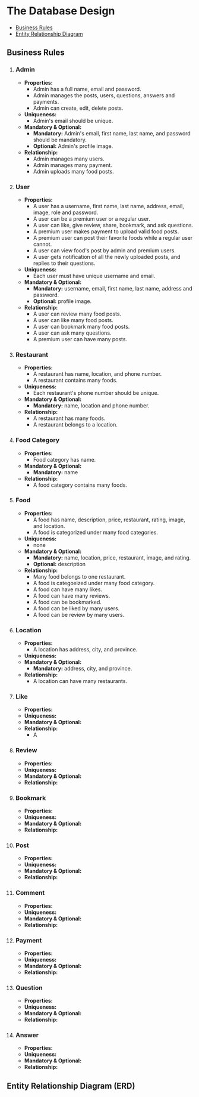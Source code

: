 # The Database Design 
- [Business  Rules](#business-rules)
- [Entity Relationship Diagram](#entity-relationship-diagram-erd)

## Business Rules

1. ### Admin
    - **Properties:**
        - Admin has a full name, email and password.
        - Admin manages the posts, users, questions, answers and payments.
        - Admin can create, edit, delete posts.
    - **Uniqueness:**
        - Admin's email should be unique.
    - **Mandatory & Optional:**
        - **Mandatory:** Admin's email, first name, last name, and password should be mandatory.
        - **Optional:** Admin's profile image.
    - **Relationship:**
        - Admin manages many users.
        - Admin manages many payment.
        - Admin uploads many food posts.
2. ### User
    - **Properties:**
        - A user has a username, first name, last name, address, email, image, role and password.
        - A user can be a premium user or a regular user.
        - A user can like, give review, share, bookmark, and ask questions.
        - A premium user makes payment to upload valid food posts.
        - A premium user can post their favorite foods while a regular user cannot.
        - A user can view food's post by admin and premium users.
        - A user gets notification of all the newly uploaded posts, and replies to their questions.
    - **Uniqueness:**
        - Each user must have unique username and email. 
    - **Mandatory & Optional:**
        - **Mandatory:** username, email, first name, last name, address and password.
        - **Optional:**  profile image.
    - **Relationship:**
        - A user can review many food posts.
        - A user can like many food posts.
        - A user can bookmark many food posts.
        - A user can ask many questions.
        - A premium user can have many posts. 
3. ### Restaurant
    - **Properties:**
        -  A restaurant has name, location, and phone number.
        -  A restaurant contains many foods.
    - **Uniqueness:**
        - Each restaurant's phone number should be unique. 
    - **Mandatory & Optional:**
        - **Mandatory:** name, location and phone number.
    - **Relationship:**
        - A restaurant has many foods.
        - A restaurant belongs to a location.
4. ### Food Category
    - **Properties:**
        - Food category has name. 
    - **Mandatory & Optional:**
        - **Mandatory:** name
    - **Relationship:**
        -  A food category contains many foods.
5. ### Food
    - **Properties:**
        - A food has name, description, price, restaurant, rating, image, and location.
        - A food is categorized under many food categories.
    - **Uniqueness:**
        - none 
    - **Mandatory & Optional:**
        - **Mandatory:** name, location, price, restaurant, image, and rating.
        - **Optional:**  description
    - **Relationship:**
        - Many food belongs to one restaurant.
        - A food is categoeized under many food category.
        - A food can have many likes.
        - A food can have many reviews.
        - A food can be bookmarked.
        - A food can be liked by many users.
        - A food can be review by many users.
6. ### Location
    - **Properties:**
        - A location has address, city, and province. 
    - **Uniqueness:**
    - **Mandatory & Optional:**
        - **Mandatory:** address, city, and province.
    - **Relationship:**
        - A location can have many restaurants. 
7. ### Like
    - **Properties:**
    - **Uniqueness:**
    - **Mandatory & Optional:**
    - **Relationship:**
        - A  
8. ### Review
    - **Properties:**
    - **Uniqueness:**
    - **Mandatory & Optional:**
    - **Relationship:**
9. ### Bookmark
    - **Properties:**
    - **Uniqueness:**
    - **Mandatory & Optional:**
    - **Relationship:**
10. ### Post
    - **Properties:**
    - **Uniqueness:**
    - **Mandatory & Optional:**
    - **Relationship:**
11. ### Comment
    - **Properties:**
    - **Uniqueness:**
    - **Mandatory & Optional:**
    - **Relationship:**
12. ### Payment
    - **Properties:**
    - **Uniqueness:**
    - **Mandatory & Optional:**
    - **Relationship:**
13. ### Question
    - **Properties:**
    - **Uniqueness:**
    - **Mandatory & Optional:**
    - **Relationship:**
14. ### Answer
    - **Properties:**
    - **Uniqueness:**
    - **Mandatory & Optional:**
    - **Relationship:**

## Entity Relationship Diagram (ERD)
